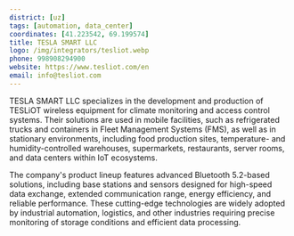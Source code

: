 ```yaml
---
district: [uz]
tags: [automation, data_center]
coordinates: [41.223542, 69.199574]
title: TESLA SMART LLC
logo: /img/integrators/tesliot.webp
phone: 998908294900
website: https://www.tesliot.com/en
email: info@tesliot.com
---
```


TESLA SMART LLC specializes in the development and production of TESLiOT wireless equipment for climate monitoring and access control systems. Their solutions are used in mobile facilities, such as refrigerated trucks and containers in Fleet Management Systems (FMS), as well as in stationary environments, including food production sites, temperature- and humidity-controlled warehouses, supermarkets, restaurants, server rooms, and data centers within IoT ecosystems.

The company's product lineup features advanced Bluetooth 5.2-based solutions, including base stations and sensors designed for high-speed data exchange, extended communication range, energy efficiency, and reliable performance. These cutting-edge technologies are widely adopted by industrial automation, logistics, and other industries requiring precise monitoring of storage conditions and efficient data processing.
